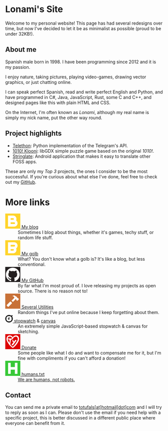 <style>
.golb {
    transform: scaleY(-1);
    transition: transform 300ms;
}

.golb:hover {
    transform: scaleY(1);
}
</style>

# Lonami's Site

Welcome to my personal website! This page has had several redesigns
over time, but now I've decided to let it be as minimalist as possible
(proud to be under 32KB!).

## About me

Spanish male <span id="age">born in 1998</span>.
I have been programming <span id="programming">since 2012</span> and it is my passion.

I enjoy nature, taking pictures, playing video-games,
drawing vector graphics, or just chatting online.

I can speak perfect Spanish, read and write perfect English
and Python, and have programmed in C#, Java, JavaScript, Rust,
some C and C++, and designed pages like this with plain HTML
and CSS.

On the Internet, I'm often known as *Lonami*, although
my real name is simply my nick name, put the other way round.

## Project highlights

* [Telethon](https://github.com/LonamiWebs/Telethon/): Python implementation of the Telegram's API.
* [1010! Klooni](/klooni): libGDX simple puzzle game based on the original *1010!*.
* [Stringlate](https://github.com/LonamiWebs/Stringlate/): Android application that makes it easy to translate other FOSS apps.

These are only my *Top 3* projects, the ones I consider to be
the most successful. If you're curious about what else I've done, feel
free to check out my [GitHub](https://github.com/LonamiWebs/).

# More links

<dl>
    <dt><a href="/blog"><img src="/img/blog.svg" alt=""> My blog</a></dt>
    <dd>Sometimes I blog about things, whether it's games, techy stuff, or random life stuff.</dd>
    <dt><a href="/golb"><img src="/img/blog.svg" class="golb" alt=""> My golb</a></dt>
    <dd>What? You don't know what a golb is? It's like a blog, but less conventional.</dd>
    <dt><a href="https://github.com/LonamiWebs"><img src="/img/github.svg" alt=""> My GitHub</a></dt>
    <dd>By far what I'm most proud of. I love releasing my projects as open source. There is no reason not to!</dd>
    <dt><a href="/utils"><img src="/img/utils.svg" alt=""> Several Utilities</a></dt>
    <dd>Random things I've put online because I keep forgetting about them.</dd>
    <dt><a href="/stopwatch.html"><img src="/stopwatch.svg" width="24" height="24" alt=""> stopwatch</a> &amp; <a href="/canvas.html">canvas</a></dt>
    <dd>An extremely simple JavaScript-based stopwatch &amp; canvas for sketching.</dd>
    <dt><a href="donate"><img src="/img/donate.svg" alt=""> Donate</a></dt>
    <dd>Some people like what I do and want to compensate me for it, but I'm fine with compliments if you can't afford a donation!</dd>
    <dt><a href="humans.txt"><img src="/img/humans.svg" alt=""> humans.txt</a></dt>
    <dd><a href="http://humanstxt.org/">We are humans, not robots.</a></dd>
</dl>

## Contact

You can send me a private email to [totufals\[at\]hotmail\[dot\]com](mailto:totufals@hotmail.com)
and I will try to reply as soon as I can. Please don't use the email
if you need help with a specific project, this is better discussed in
a different public place where everyone can benefit from it.

<script>
    now = (new Date()).getFullYear();
    document.getElementById("age").innerHTML = "aged " + (now - 1999);
    document.getElementById("programming").innerHTML = "for " + (now - 2012) + " years";
</script>
